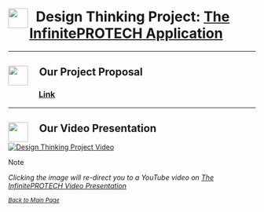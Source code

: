 # <img src="https://gdurl.com/gQ3X" width="40" align='left'/> &nbsp;  Design Thinking Project: <ins>The InfinitePROTECH Application</ins>
---
## <img src="https://gdurl.com/lrm7" width='40' align="left"/>&nbsp; &nbsp; Our Project Proposal

### &nbsp; &nbsp; &nbsp; &nbsp; &nbsp; &nbsp; &nbsp; &nbsp; [Link](https://github.com/miqbaltariq/SECP1513202420251/blob/main/03/TylerChok/Design%20Thinking%20Project/Design%20Thinking%20Project%20-%20InfinitePROTECH%20Application.pdf)

---
## <img src="https://gdurl.com/xfR5" width='40' align="left"/>&nbsp; &nbsp; Our Video Presentation

<a href="https://youtu.be/-n2pWXk1pg4"> <img src="https://gdurl.com/mw1S" 
alt="Design Thinking Project Video"/>  </a>

> [!NOTE]
> <i>Clicking the image will re-direct you to a YouTube video on <ins>The InfinitePROTECH Video Presentation </i></ins>

<sub> *[Back to Main Page](https://github.com/miqbaltariq/SECP1513202420251/tree/main/03/TylerChok)* <sub>
